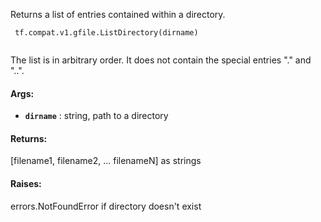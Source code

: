 Returns a list of entries contained within a directory.



```
 tf.compat.v1.gfile.ListDirectory(dirname)
 
```

The list is in arbitrary order. It does not contain the special entries "."
and "..".



#### Args:

- **`dirname`** : string, path to a directory



#### Returns:
[filename1, filename2, ... filenameN] as strings



#### Raises:
errors.NotFoundError if directory doesn't exist


